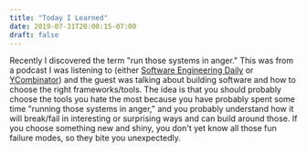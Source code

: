 ```yaml
---
title: "Today I Learned"
date: 2019-07-31T20:00:15-07:00
draft: false
---
```


Recently I discovered the term "run those systems in anger." This was from a podcast I was listening to (either [Software Engineering Daily](https://www.softwaredaily.com/) or [YCombinator](https://blog.ycombinator.com/category/podcast/)) and the guest was talking about building software and how to choose the right frameworks/tools. The idea is that you should probably choose the tools you hate the most because you have probably spent some time "running those systems in anger," and you probably understand how it will break/fail in interesting or surprising ways and can build around those. If you choose something new and shiny, you don't yet know all those fun failure modes, so they bite you unexpectedly.

<!--more-->
